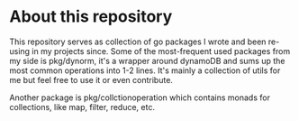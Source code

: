 # About this repository


This repository serves as collection of go packages I wrote and been re-using in my projects since.
Some of the most-frequent used packages from my side is pkg/dynorm, it's a wrapper around dynamoDB and sums up the most common operations into 1-2 lines.
It's mainly a collection of utils for me but feel free to use it or even contribute.

Another package is pkg/collctionoperation which contains monads for collections, like map, filter, reduce, etc.
